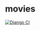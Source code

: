 # movies

[![Django CI](https://github.com/pipilacha/movies/actions/workflows/django.yml/badge.svg)](https://github.com/pipilacha/movies/actions/workflows/django.yml)
